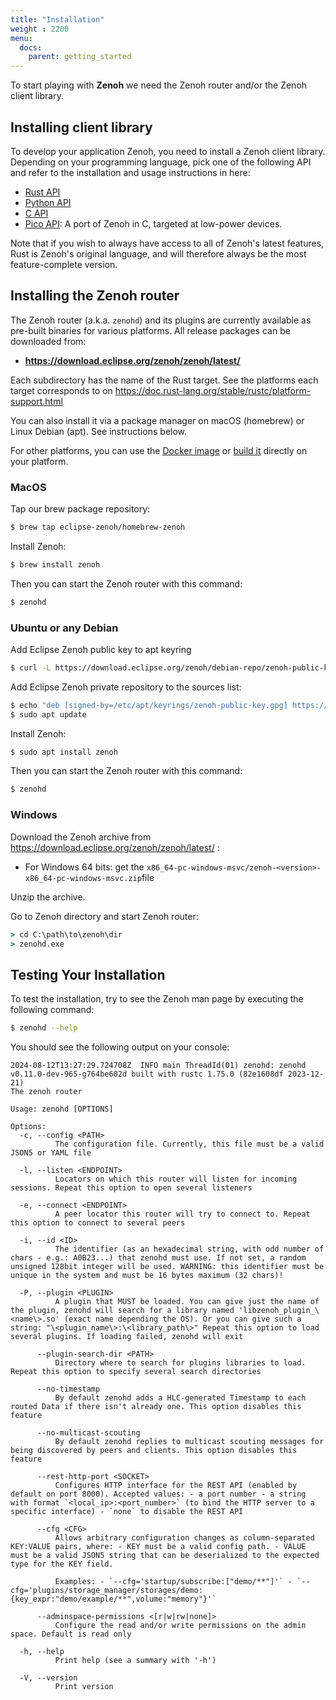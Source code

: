 ```yaml
---
title: "Installation"
weight : 2200
menu:
  docs:
    parent: getting_started
---
```


<!-- To get up and running with <b>Zenoh</b> you will have to install the router or the client (possibly both).  -->
To start playing with <b>Zenoh</b> we need the Zenoh router and/or the Zenoh client library. 
## Installing client library
To develop your application Zenoh, you need to install a Zenoh client library.
Depending on your programming language, pick one of the following API and refer to the installation and usage instructions in here:

- [Rust API](https://crates.io/crates/zenoh)
- [Python API](https://github.com/eclipse-zenoh/zenoh-python)
- [C API](https://github.com/eclipse-zenoh/zenoh-c)
- [Pico API](https://github.com/eclipse-zenoh/zenoh-pico): A port of Zenoh in C, targeted at low-power devices.

Note that if you wish to always have access to all of Zenoh's latest features, Rust is Zenoh's original language, and will therefore always be the most feature-complete version.

## Installing the Zenoh router
The Zenoh router (a.k.a. `zenohd`) and its plugins are currently available as pre-built binaries for various platforms. All release packages can be downloaded from:  
  -  **https://download.eclipse.org/zenoh/zenoh/latest/**

Each subdirectory has the name of the Rust target. See the platforms each target corresponds to on https://doc.rust-lang.org/stable/rustc/platform-support.html

You can also install it via a package manager on macOS (homebrew) or Linux Debian (apt). See instructions below.

For other platforms, you can use the [Docker image](../quick-test#run-zenoh-in-docker) or [build it](https://github.com/eclipse-zenoh/zenoh#how-to-build-it) directly on your platform.

### MacOS
Tap our brew package repository:

```bash
$ brew tap eclipse-zenoh/homebrew-zenoh
```

Install Zenoh:

```bash
$ brew install zenoh
```

Then you can start the Zenoh router with this command:

```bash
$ zenohd
```

### Ubuntu or any Debian

Add Eclipse Zenoh public key to apt keyring

```bash
$ curl -L https://download.eclipse.org/zenoh/debian-repo/zenoh-public-key | sudo gpg --dearmor --yes --output /etc/apt/keyrings/zenoh-public-key.gpg
```

Add Eclipse Zenoh private repository to the sources list:

```bash
$ echo "deb [signed-by=/etc/apt/keyrings/zenoh-public-key.gpg] https://download.eclipse.org/zenoh/debian-repo/ /" | sudo tee -a /etc/apt/sources.list > /dev/null
$ sudo apt update
```

Install Zenoh:

```bash
$ sudo apt install zenoh
```

Then you can start the Zenoh router with this command:

```bash
$ zenohd
```

### Windows

Download the Zenoh archive from https://download.eclipse.org/zenoh/zenoh/latest/ :
- For Windows 64 bits: get the `x86_64-pc-windows-msvc/zenoh-<version>-x86_64-pc-windows-msvc.zip`file

Unzip the archive.

Go to Zenoh directory and start Zenoh router:

```cmd
> cd C:\path\to\zenoh\dir
> zenohd.exe
```

## Testing Your Installation
To test the installation, try to see the Zenoh man page by executing the following command:

```bash
$ zenohd --help
```
You should see the following output on your console:

```text
2024-08-12T13:27:29.724708Z  INFO main ThreadId(01) zenohd: zenohd v0.11.0-dev-965-g764be602d built with rustc 1.75.0 (82e1608df 2023-12-21)
The zenoh router

Usage: zenohd [OPTIONS]

Options:
  -c, --config <PATH>
          The configuration file. Currently, this file must be a valid JSON5 or YAML file

  -l, --listen <ENDPOINT>
          Locators on which this router will listen for incoming sessions. Repeat this option to open several listeners

  -e, --connect <ENDPOINT>
          A peer locator this router will try to connect to. Repeat this option to connect to several peers

  -i, --id <ID>
          The identifier (as an hexadecimal string, with odd number of chars - e.g.: A0B23...) that zenohd must use. If not set, a random unsigned 128bit integer will be used. WARNING: this identifier must be unique in the system and must be 16 bytes maximum (32 chars)!

  -P, --plugin <PLUGIN>
          A plugin that MUST be loaded. You can give just the name of the plugin, zenohd will search for a library named 'libzenoh_plugin_\<name\>.so' (exact name depending the OS). Or you can give such a string: "\<plugin_name\>:\<library_path\>" Repeat this option to load several plugins. If loading failed, zenohd will exit

      --plugin-search-dir <PATH>
          Directory where to search for plugins libraries to load. Repeat this option to specify several search directories

      --no-timestamp
          By default zenohd adds a HLC-generated Timestamp to each routed Data if there isn't already one. This option disables this feature

      --no-multicast-scouting
          By default zenohd replies to multicast scouting messages for being discovered by peers and clients. This option disables this feature

      --rest-http-port <SOCKET>
          Configures HTTP interface for the REST API (enabled by default on port 8000). Accepted values: - a port number - a string with format `<local_ip>:<port_number>` (to bind the HTTP server to a specific interface) - `none` to disable the REST API

      --cfg <CFG>
          Allows arbitrary configuration changes as column-separated KEY:VALUE pairs, where: - KEY must be a valid config path. - VALUE must be a valid JSON5 string that can be deserialized to the expected type for the KEY field.
          
          Examples: - `--cfg='startup/subscribe:["demo/**"]'` - `--cfg='plugins/storage_manager/storages/demo:{key_expr:"demo/example/**",volume:"memory"}'`

      --adminspace-permissions <[r|w|rw|none]>
          Configure the read and/or write permissions on the admin space. Default is read only

  -h, --help
          Print help (see a summary with '-h')

  -V, --version
          Print version

```

